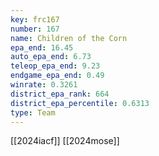 ```yaml
---
key: frc167
number: 167
name: Children of the Corn
epa_end: 16.45
auto_epa_end: 6.73
teleop_epa_end: 9.23
endgame_epa_end: 0.49
winrate: 0.3261
district_epa_rank: 664
district_epa_percentile: 0.6313
type: Team
---
```

[[2024iacf]]
[[2024mose]]
